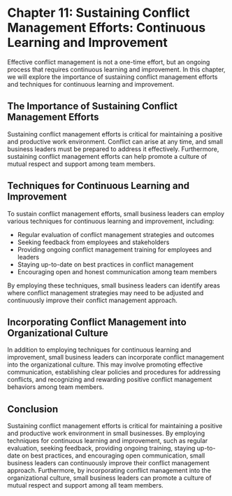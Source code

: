 Chapter 11: Sustaining Conflict Management Efforts: Continuous Learning and Improvement
=======================================================================================

Effective conflict management is not a one-time effort, but an ongoing process that requires continuous learning and improvement. In this chapter, we will explore the importance of sustaining conflict management efforts and techniques for continuous learning and improvement.

The Importance of Sustaining Conflict Management Efforts
--------------------------------------------------------

Sustaining conflict management efforts is critical for maintaining a positive and productive work environment. Conflict can arise at any time, and small business leaders must be prepared to address it effectively. Furthermore, sustaining conflict management efforts can help promote a culture of mutual respect and support among team members.

Techniques for Continuous Learning and Improvement
--------------------------------------------------

To sustain conflict management efforts, small business leaders can employ various techniques for continuous learning and improvement, including:

* Regular evaluation of conflict management strategies and outcomes
* Seeking feedback from employees and stakeholders
* Providing ongoing conflict management training for employees and leaders
* Staying up-to-date on best practices in conflict management
* Encouraging open and honest communication among team members

By employing these techniques, small business leaders can identify areas where conflict management strategies may need to be adjusted and continuously improve their conflict management approach.

Incorporating Conflict Management into Organizational Culture
-------------------------------------------------------------

In addition to employing techniques for continuous learning and improvement, small business leaders can incorporate conflict management into the organizational culture. This may involve promoting effective communication, establishing clear policies and procedures for addressing conflicts, and recognizing and rewarding positive conflict management behaviors among team members.

Conclusion
----------

Sustaining conflict management efforts is critical for maintaining a positive and productive work environment in small businesses. By employing techniques for continuous learning and improvement, such as regular evaluation, seeking feedback, providing ongoing training, staying up-to-date on best practices, and encouraging open communication, small business leaders can continuously improve their conflict management approach. Furthermore, by incorporating conflict management into the organizational culture, small business leaders can promote a culture of mutual respect and support among all team members.
